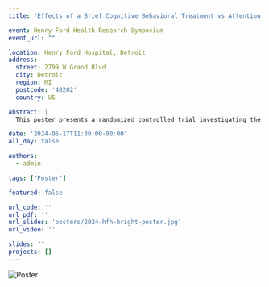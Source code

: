 ```yaml
---
title: "Effects of a Brief Cognitive Behavioral Treatment vs Attention Control for Body Image-Related Distress Among Head and Neck Cancer Survivors: A Masked RCT"

event: Henry Ford Health Research Symposium
event_url: ""

location: Henry Ford Hospital, Detroit
address:
  street: 2799 W Grand Blvd
  city: Detroit
  region: MI
  postcode: '48202'
  country: US

abstract: |
  This poster presents a randomized controlled trial investigating the efficacy of a brief cognitive behavioral treatment (CBT) compared to an attention control group in reducing body image-related distress (BID) among head and neck cancer survivors. The BRIGHT intervention was evaluated as a potential standard of care to improve psychosocial morbidity and quality of life in this population. Study outcomes included changes in BID, treatment response profiles, and clinical implementation implications.

date: '2024-05-17T11:30:00-00:00'
all_day: false

authors:
  - admin

tags: ["Poster"]

featured: false

url_code: ''
url_pdf: ''
url_slides: 'posters/2024-hfh-bright-poster.jpg'
url_video: ''

slides: ""
projects: []
---
```


<img src="/pictures/2024-hfh-bright-poster-pic.pdf" alt="Poster" style="max-width: 100%; height: auto;" />